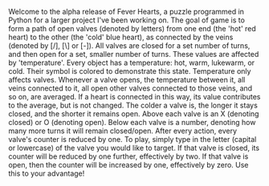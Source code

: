 Welcome to the alpha release of Fever Hearts, a puzzle programmed in Python for a larger project I've been working on.
The goal of game is to form a path of open valves (denoted by letters) from one end (the 'hot' red heart) to the other (the 'cold' blue heart), as connected by the veins (denoted by [/], [\\] or [-]).
All valves are closed for a set number of turns, and then open for a set, smaller number of turns. These values are affected by 'temperature'.
Every object has a temperature: hot, warm, lukewarm, or cold. Their symbol is colored to demonstrate this state. Temperature only affects valves. Whenever a valve opens, the temperature between it, all veins connected to it, all open other valves connected to those veins, and so on, are averaged. If a heart is connected in this way, its value contributes to the average, but is not changed. The colder a valve is, the longer it stays closed, and the shorter it remains open.
Above each valve is an X (denoting closed) or O (denoting open). Below each valve is a number, denoting how many more turns it will remain closed/open. After every action, every valve's counter is reduced by one.
To play, simply type in the letter (capital or lowercase) of the valve you would like to target. If that valve is closed, its counter will be reduced by one further, effectively by two. If that valve is open, then the counter will be increased by one, effectively by zero. Use this to your advantage!
